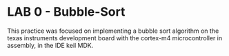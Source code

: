 # LAB 0 - Bubble-Sort


This practice was focused on implementing a bubble sort algorithm on the texas instruments development board with the cortex-m4 microcontroller in assembly, in the IDE keil MDK.
